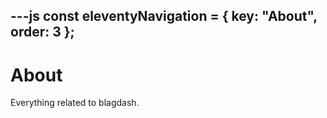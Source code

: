 ---js
const eleventyNavigation = {
	key: "About",
	order: 3
};
---
# About

Everything related to blagdash.
